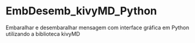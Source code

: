 # EmbDesemb_kivyMD_Python
Embaralhar e desembaralhar mensagem com interface gráfica em Python utilizando a biblioteca kivyMD
